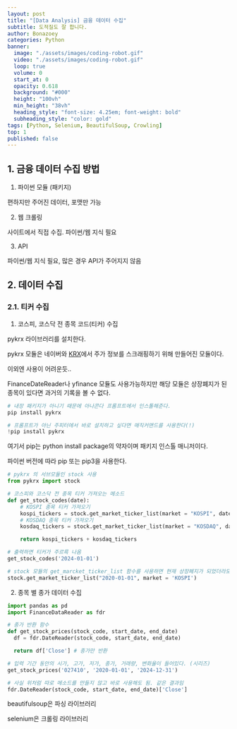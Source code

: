 ```yaml
---
layout: post
title: "[Data Analysis] 금융 데이터 수집"
subtitle: 도적질도 잘 합니다.
author: Bonazoey
categories: Python
banner:
  image: "./assets/images/coding-robot.gif"
  video: "./assets/images/coding-robot.gif"
  loop: true
  volume: 0
  start_at: 0
  opacity: 0.618
  background: "#000"
  height: "100vh"
  min_height: "38vh"
  heading_style: "font-size: 4.25em; font-weight: bold"
  subheading_style: "color: gold"
tags: [Python, Selenium, BeautifulSoup, Crowling]
top: 1
published: false
---
```


## 1. 금융 데이터 수집 방법

1. 파이썬 모듈 (패키지)

편하지만 주어진 데이터, 포맷만 가능

2. 웹 크롤링

사이트에서 직접 수집. 파이썬/웹 지식 필요

3. API

파이썬/웹 지식 필요, 많은 경우 API가 주어지지 않음

## 2. 데이터 수집

### 2.1. 티커 수집

1. 코스피, 코스닥 전 종목 코드(티커) 수집

pykrx 라이브러리를 설치한다.

pykrx 모듈은 네이버와 [KRX](https://data.krx.co.kr/)에서 주가 정보를 스크래핑하기 위해 만들어진 모듈이다.

이외엔 사용이 어려운듯..

FinanceDateReader나 yfinance 모듈도 사용가능하지만 해당 모듈은 상장폐지가 된 종목이 있다면 과거의 기록을 볼 수 없다.

~~~python
# 내장 패키지가 아니기 때문에 아나콘다 프롬프트에서 인스톨해준다.
pip install pykrx

# 프롬프트가 아닌 주피터에서 바로 설치하고 싶다면 매직커맨드를 사용한다(!)
!pip install pykrx
~~~

여기서 pip는 python install package의 약자이며 패키지 인스톨 매니저이다.

파이썬 버전에 따라 pip 또는 pip3을 사용한다.

~~~python
# pykrx 의 서브모듈인 stock 사용
from pykrx import stock

# 코스피와 코스닥 전 종목 티커 가져오는 메소드
def get_stock_codes(date):
    # KOSPI 종목 티커 가져오기
    kospi_tickers = stock.get_market_ticker_list(market = "KOSPI", date)
    # KOSDAQ 종목 티커 가져오기
    kosdaq_tickers = stock.get_market_ticker_list(market = "KOSDAQ", date)

    return kospi_tickers + kosdaq_tickers

# 출력하면 티커가 주르륵 나옴
get_stock_codes('2024-01-01')

# stock 모듈의 get_marcket_ticker_list 함수를 사용하면 현재 상장폐지가 되었더라도 이전 시점의 티커를 불러올 수 있다.
stock.get_market_ticker_list("2020-01-01", market = 'KOSPI')
~~~

2. 종목 별 종가 데이터 수집

~~~python
import pandas as pd
import FinanceDataReader as fdr

# 종가 반환 함수
def get_stock_prices(stock_code, start_date, end_date)
  df = fdr.DateReader(stock_code, start_date, end_date)

  return df['Close'] # 종가만 반환

# 입력 기간 동안의 시가, 고가, 저가, 종가, 거래량, 변화율이 들어있다. (시리즈)
get_stock_prices('027410', '2020-01-01', '2024-12-31')

# 사실 위처럼 따로 메소드를 만들지 않고 바로 사용해도 됨. 같은 결과임
fdr.DateReader(stock_code, start_date, end_date)['Close']
~~~

beautifulsoup은 파싱 라이브러리

selenium은 크롤링 라이브러리
